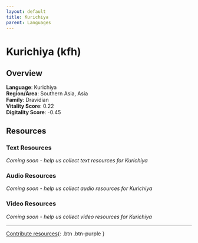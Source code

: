 ```yaml
---
layout: default
title: Kurichiya
parent: Languages
---
```


# Kurichiya (kfh)

## Overview

**Language**: Kurichiya  
**Region/Area**: Southern Asia, Asia  
**Family**: Dravidian  
**Vitality Score**: 0.22  
**Digitality Score**: -0.45  

## Resources

### Text Resources
*Coming soon - help us collect text resources for Kurichiya*

### Audio Resources
*Coming soon - help us collect audio resources for Kurichiya*

### Video Resources
*Coming soon - help us collect video resources for Kurichiya*

---

[Contribute resources](https://fairtrain.github.io/){: .btn .btn-purple }
